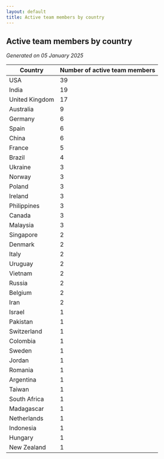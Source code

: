 ```yaml
---
layout: default
title: Active team members by country
---
```

## Active team members by country
*Generated on 05 January 2025*

| Country | Number of active team members |
| --- | --- |
| USA | 39 |
| India | 19 |
| United Kingdom | 17 |
| Australia | 9 |
| Germany | 6 |
| Spain | 6 |
| China | 6 |
| France | 5 |
| Brazil | 4 |
| Ukraine | 3 |
| Norway | 3 |
| Poland | 3 |
| Ireland | 3 |
| Philippines | 3 |
| Canada | 3 |
| Malaysia | 3 |
| Singapore | 2 |
| Denmark | 2 |
| Italy | 2 |
| Uruguay | 2 |
| Vietnam | 2 |
| Russia | 2 |
| Belgium | 2 |
| Iran | 2 |
| Israel | 1 |
| Pakistan | 1 |
| Switzerland | 1 |
| Colombia | 1 |
| Sweden | 1 |
| Jordan | 1 |
| Romania | 1 |
| Argentina | 1 |
| Taiwan | 1 |
| South Africa | 1 |
| Madagascar | 1 |
| Netherlands | 1 |
| Indonesia | 1 |
| Hungary | 1 |
| New Zealand | 1 |

